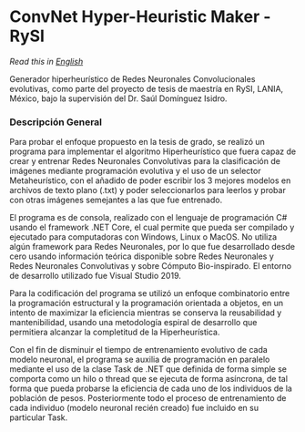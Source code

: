 # ConvNet Hyper-Heuristic Maker - RySI
*Read this in [English](https://github.com/Axthal/ConvNet-Hyper-Heuristic-Mkr_RySI/blob/master/README.en.md)*

Generador hiperheurístico de Redes Neuronales Convolucionales evolutivas, como parte del proyecto de tesis de maestría en RySI, LANIA, México, bajo la supervisión del Dr. Saúl Domínguez Isidro.

### Descripción General

Para probar el enfoque propuesto en la tesis de grado, se realizó un programa para implementar el algoritmo Hiperheurístico que fuera capaz de crear y entrenar Redes Neuronales Convolutivas para la clasificación de imágenes mediante programación evolutiva y el uso de un selector Metaheurístico, con el añadido de poder escribir los 3 mejores modelos en archivos de texto plano (.txt) y poder seleccionarlos para leerlos y probar con otras imágenes semejantes a las que fue entrenado.

El programa es de consola, realizado con el lenguaje de programación C# usando el framework .NET Core, el cual permite que pueda ser compilado y ejecutado para computadoras con Windows, Linux o MacOS. No utiliza algún framework para Redes Neuronales, por lo que fue desarrollado desde cero usando información teórica disponible sobre Redes Neuronales y Redes Neuronales Convolutivas y sobre Cómputo Bio-inspirado. El entorno de desarrollo utilizado fue Visual Studio 2019.

Para la codificación del programa se utilizó un enfoque combinatorio entre la programación estructural y la programación orientada a objetos, en un intento de maximizar la eficiencia mientras se conserva la reusabilidad y mantenibilidad, usando una metodología espiral de desarrollo que permitiera alcanzar la completitud de la Hiperheurística. 

Con el fin de disminuir el tiempo de entrenamiento evolutivo de cada modelo neuronal, el programa se auxilia de programación en paralelo mediante el uso de la clase Task de .NET que definida de forma simple se comporta como un hilo o thread que se ejecuta de forma asíncrona, de tal forma que pueda probarse la eficiencia de cada uno de los individuos de la población de pesos. Posteriormente todo el proceso de entrenamiento de cada individuo (modelo neuronal recién creado) fue incluido en su particular Task.
